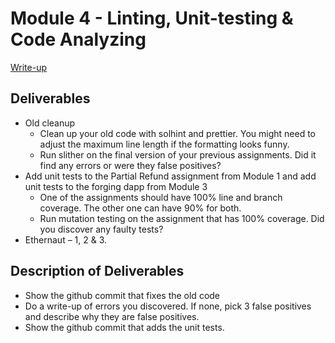 # Module 4 - Linting, Unit-testing & Code Analyzing

[Write-up](https://github.com/eskaine/metana-bootcamp/module-4/write-up.md)

## Deliverables
- Old cleanup
    - Clean up your old code with solhint and prettier. You might need to adjust the maximum line length if the formatting looks funny.
    - Run slither on the final version of your previous assignments. Did it find any errors or were they false positives?
- Add unit tests to the Partial Refund assignment from Module 1 and add unit tests to the forging dapp from Module 3
    - One of the assignments should have 100% line and branch coverage. The other one can have 90% for both. 
    - Run mutation testing on the assignment that has 100% coverage. Did you discover any faulty tests?
- Ethernaut – 1, 2 & 3. 
## Description of Deliverables
- Show the github commit that fixes the old code
- Do a write-up of errors you discovered. If none, pick 3 false positives and describe why they are false positives.
- Show the github commit that adds the unit tests.